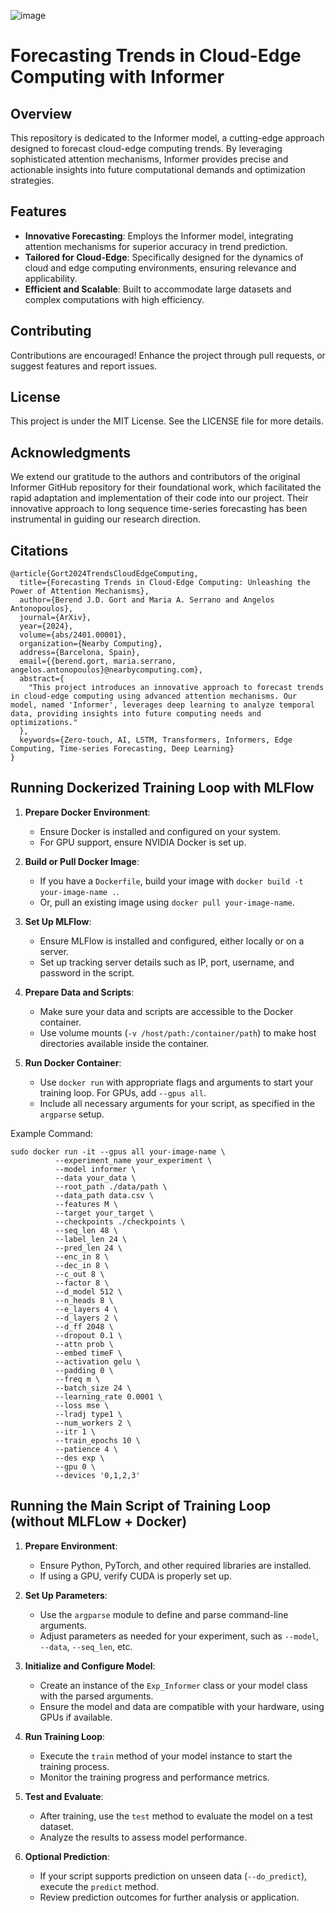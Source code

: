 ![image](https://github.com/Burntt/Forecasting_Trends_2024/assets/69801109/42423542-1ea6-4a9e-b08b-f53dcc6a88ee)

# Forecasting Trends in Cloud-Edge Computing with Informer

## Overview
This repository is dedicated to the Informer model, a cutting-edge approach designed to forecast cloud-edge computing trends. By leveraging sophisticated attention mechanisms, Informer provides precise and actionable insights into future computational demands and optimization strategies.

## Features
- **Innovative Forecasting**: Employs the Informer model, integrating attention mechanisms for superior accuracy in trend prediction.
- **Tailored for Cloud-Edge**: Specifically designed for the dynamics of cloud and edge computing environments, ensuring relevance and applicability.
- **Efficient and Scalable**: Built to accommodate large datasets and complex computations with high efficiency.

## Contributing
Contributions are encouraged! Enhance the project through pull requests, or suggest features and report issues.

## License
This project is under the MIT License. See the LICENSE file for more details.

## Acknowledgments
We extend our gratitude to the authors and contributors of the original Informer GitHub repository for their foundational work, which facilitated the rapid adaptation and implementation of their code into our project. Their innovative approach to long sequence time-series forecasting has been instrumental in guiding our research direction.

## Citations
```
@article{Gort2024TrendsCloudEdgeComputing,
  title={Forecasting Trends in Cloud-Edge Computing: Unleashing the Power of Attention Mechanisms},
  author={Berend J.D. Gort and Maria A. Serrano and Angelos Antonopoulos},
  journal={ArXiv},
  year={2024},
  volume={abs/2401.00001},
  organization={Nearby Computing},
  address={Barcelona, Spain},
  email={{berend.gort, maria.serrano, angelos.antonopoulos}@nearbycomputing.com},
  abstract={
    "This project introduces an innovative approach to forecast trends in cloud-edge computing using advanced attention mechanisms. Our model, named 'Informer', leverages deep learning to analyze temporal data, providing insights into future computing needs and optimizations."
  },
  keywords={Zero-touch, AI, LSTM, Transformers, Informers, Edge Computing, Time-series Forecasting, Deep Learning}
}
```

## Running Dockerized Training Loop with MLFlow

1. **Prepare Docker Environment**: 
   - Ensure Docker is installed and configured on your system.
   - For GPU support, ensure NVIDIA Docker is set up.

2. **Build or Pull Docker Image**: 
   - If you have a `Dockerfile`, build your image with `docker build -t your-image-name .`.
   - Or, pull an existing image using `docker pull your-image-name`.

3. **Set Up MLFlow**: 
   - Ensure MLFlow is installed and configured, either locally or on a server.
   - Set up tracking server details such as IP, port, username, and password in the script.

4. **Prepare Data and Scripts**: 
   - Make sure your data and scripts are accessible to the Docker container.
   - Use volume mounts (`-v /host/path:/container/path`) to make host directories available inside the container.

5. **Run Docker Container**: 
   - Use `docker run` with appropriate flags and arguments to start your training loop. For GPUs, add `--gpus all`.
   - Include all necessary arguments for your script, as specified in the `argparse` setup.

Example Command:
```shell
sudo docker run -it --gpus all your-image-name \
          --experiment_name your_experiment \
          --model informer \
          --data your_data \
          --root_path ./data/path \
          --data_path data.csv \
          --features M \
          --target your_target \
          --checkpoints ./checkpoints \
          --seq_len 48 \
          --label_len 24 \
          --pred_len 24 \
          --enc_in 8 \
          --dec_in 8 \
          --c_out 8 \
          --factor 8 \
          --d_model 512 \
          --n_heads 8 \
          --e_layers 4 \
          --d_layers 2 \
          --d_ff 2048 \
          --dropout 0.1 \
          --attn prob \
          --embed timeF \
          --activation gelu \
          --padding 0 \
          --freq m \
          --batch_size 24 \
          --learning_rate 0.0001 \
          --loss mse \
          --lradj type1 \
          --num_workers 2 \
          --itr 1 \
          --train_epochs 10 \
          --patience 4 \
          --des exp \
          --gpu 0 \
          --devices '0,1,2,3'
```

## Running the Main Script of Training Loop (without MLFLow + Docker)

1. **Prepare Environment**: 
   - Ensure Python, PyTorch, and other required libraries are installed.
   - If using a GPU, verify CUDA is properly set up.

2. **Set Up Parameters**: 
   - Use the `argparse` module to define and parse command-line arguments.
   - Adjust parameters as needed for your experiment, such as `--model`, `--data`, `--seq_len`, etc.

3. **Initialize and Configure Model**: 
   - Create an instance of the `Exp_Informer` class or your model class with the parsed arguments.
   - Ensure the model and data are compatible with your hardware, using GPUs if available.

4. **Run Training Loop**: 
   - Execute the `train` method of your model instance to start the training process.
   - Monitor the training progress and performance metrics.

5. **Test and Evaluate**: 
   - After training, use the `test` method to evaluate the model on a test dataset.
   - Analyze the results to assess model performance.

6. **Optional Prediction**: 
   - If your script supports prediction on unseen data (`--do_predict`), execute the `predict` method.
   - Review prediction outcomes for further analysis or application.